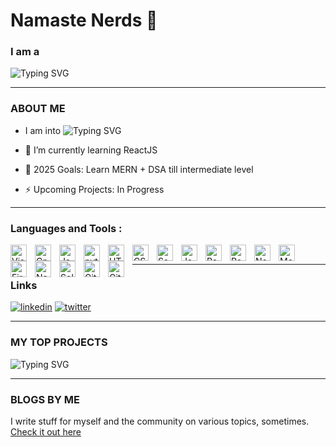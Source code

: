 # Namaste Nerds 👋

<h3>I am a</h3>

![Typing SVG](https://readme-typing-svg.herokuapp.com?font=Bitcount+Grid+Single&weight=500&size=25&pause=1000&color=49F738&width=435&lines=Student+at+NSEC%2C+Kolkata;Fullstack+Developer;AI%2FML+Engineer
)

---

### ABOUT ME 
- I am into
![Typing SVG](https://readme-typing-svg.herokuapp.com?font=Bitcount+Grid+Single&weight=500&size=25&pause=1000&color=49F738&width=435&lines=WEB+DEVELOPMENT;APP+DEVELOPMENT;ARTIFICIAL+INTELLIGIENCE;MACHINE+LEARNING;ROBOTICS;OPEN+SOURCE;SELF-HOSTING;BUILDING+MEANINGFUL+PROJECTS;RESOURCE+COLLECTION;
)

- 🌱 I’m currently learning ReactJS
- 🥅 2025 Goals: Learn MERN + DSA till intermediate level
- ⚡ Upcoming Projects: In Progress

---

### Languages and Tools :

<img align="left" alt="Visual Studio Code" width="26px" src="https://cdn.jsdelivr.net/gh/devicons/devicon/icons/vscode/vscode-original.svg" style="padding-right:10px;" />
<img align="left" alt="Cpp" width="26px" src="https://cdn.jsdelivr.net/gh/devicons/devicon/icons/cplusplus/cplusplus-original.svg" style="padding-right:10px;" />
<img align="left" alt="Java" width="26px" src="https://cdn.jsdelivr.net/gh/devicons/devicon/icons/java/java-original.svg" style="padding-right:10px;" />
<img align="left" alt="python" width="26px" src="https://cdn.jsdelivr.net/gh/devicons/devicon/icons/python/python-original.svg" style="padding-right:10px;" />
<img align="left" alt="HTML5" width="26px" src="https://cdn.jsdelivr.net/gh/devicons/devicon/icons/html5/html5-original.svg" style="padding-right:10px;" />
<img align="left" alt="CSS3" width="26px" src="https://cdn.jsdelivr.net/gh/devicons/devicon/icons/css3/css3-original.svg" style="padding-right:10px;" />
<img align="left" alt="Sass" width="26px" src="https://cdn.jsdelivr.net/gh/devicons/devicon/icons/sass/sass-original.svg" style="padding-right:10px;" />
<img align="left" alt="JavaScript" width="26px" src="https://cdn.jsdelivr.net/gh/devicons/devicon/icons/javascript/javascript-original.svg" style="padding-right:10px;" />
<img align="left" alt="React" width="26px" src="https://cdn.jsdelivr.net/gh/devicons/devicon/icons/react/react-original.svg" style="padding-right:10px;" />
<img align="left" alt="Redux" width="26px" src="https://cdn.jsdelivr.net/gh/devicons/devicon/icons/redux/redux-original.svg" style="padding-right:10px;" />
<img align="left" alt="Node.js" width="26px" src="https://cdn.jsdelivr.net/gh/devicons/devicon/icons/nodejs/nodejs-original.svg" style="padding-right:10px;" />
<img align="left" alt="MongoDB" width="26px" src="https://cdn.jsdelivr.net/gh/devicons/devicon/icons/mongodb/mongodb-original.svg" style="padding-right:10px;" />
<img align="left" alt="Firebase" width="26px" src="https://cdn.jsdelivr.net/gh/devicons/devicon/icons/firebase/firebase-plain.svg" style="padding-right:10px;" />
<img align="left" alt="NextJs" width="26px" src="https://cdn.jsdelivr.net/gh/devicons/devicon/icons/nextjs/nextjs-original.svg" style="padding-right:10px;" />
<img align="left" alt="Solidity" width="26px" src="https://cdn.jsdelivr.net/gh/devicons/devicon/icons/solidity/solidity-original.svg" style="padding-right:10px;" />
<img align="left" alt="Git" width="26px" src="https://cdn.jsdelivr.net/gh/devicons/devicon/icons/git/git-original.svg" style="padding-right:10px;" />
<img align="left" alt="GitHub" width="26px" src="https://user-images.githubusercontent.com/3369400/139447912-e0f43f33-6d9f-45f8-be46-2df5bbc91289.png" style="padding-right:10px;" />

<br>

---


### Links
[![linkedin](https://img.shields.io/badge/linkedin-0A66C2?style=for-the-badge&logo=linkedin&logoColor=white)](https://www.linkedin.com/in/)
[![twitter](https://img.shields.io/badge/twitter-1DA1F2?style=for-the-badge&logo=twitter&logoColor=white)](https://twitter.com/)

---

### MY TOP PROJECTS 

![Typing SVG](https://readme-typing-svg.herokuapp.com?font=Bitcount+Grid+Single&weight=500&size=25&pause=1000&color=F7E600&width=435&lines=Coming+Soon;Stay+Tuned+For+Bagers;
)

---

### BLOGS BY ME
I write stuff for myself and the community on various topics, sometimes. <br> 
[Check it out here](https://codewithnil.netlify.app/)


